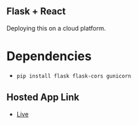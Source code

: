 ## Flask + React

Deploying this on a cloud platform.


# Dependencies 

- `pip install flask flask-cors gunicorn`

## Hosted App Link

- [Live]( https://desolate-depths-87401.herokuapp.com/)